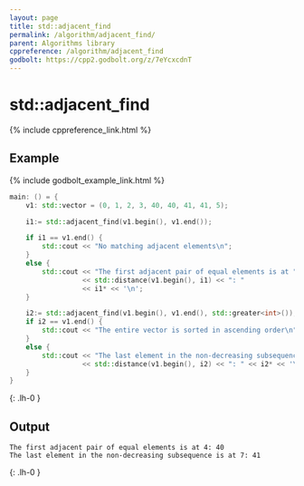```yaml
---
layout: page
title: std::adjacent_find
permalink: /algorithm/adjacent_find/
parent: Algorithms library
cppreference: /algorithm/adjacent_find
godbolt: https://cpp2.godbolt.org/z/7eYcxcdnT
---
```

# std::adjacent_find

{% include cppreference_link.html %}

## Example

{% include godbolt_example_link.html %}

```cpp
main: () = {
    v1: std::vector = (0, 1, 2, 3, 40, 40, 41, 41, 5);

    i1:= std::adjacent_find(v1.begin(), v1.end());

    if i1 == v1.end() {
        std::cout << "No matching adjacent elements\n";
    }
    else {
        std::cout << "The first adjacent pair of equal elements is at "
                  << std::distance(v1.begin(), i1) << ": "
                  << i1* << '\n';
    }

    i2:= std::adjacent_find(v1.begin(), v1.end(), std::greater<int>());
    if i2 == v1.end() {
        std::cout << "The entire vector is sorted in ascending order\n";
    }
    else {
        std::cout << "The last element in the non-decreasing subsequence is at "
                  << std::distance(v1.begin(), i2) << ": " << i2* << '\n';
    }
}
```
{: .lh-0 }

## Output

```
The first adjacent pair of equal elements is at 4: 40
The last element in the non-decreasing subsequence is at 7: 41
```
{: .lh-0 }